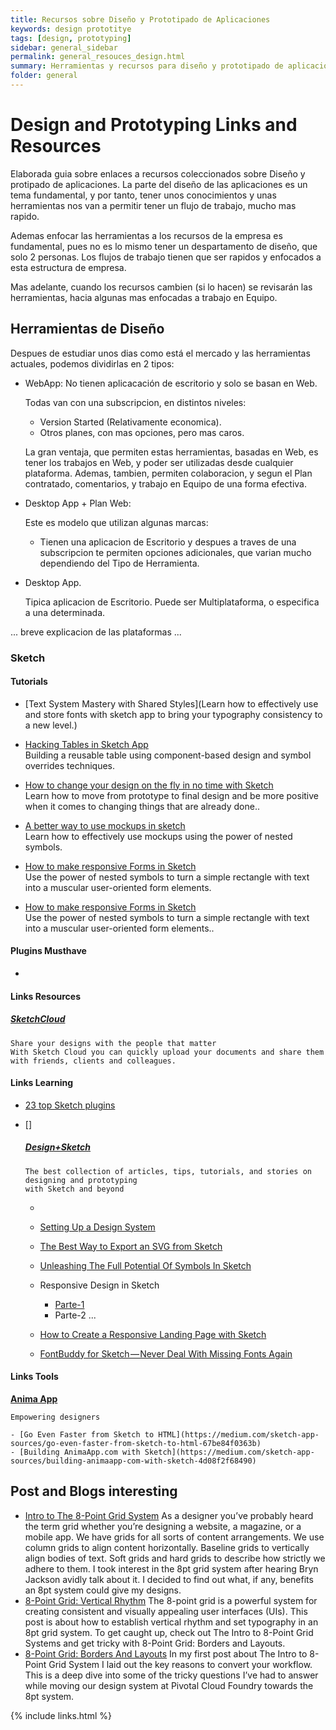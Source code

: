 ```yaml
---
title: Recursos sobre Diseño y Prototipado de Aplicaciones
keywords: design prototitye
tags: [design, prototyping]
sidebar: general_sidebar
permalink: general_resouces_design.html
summary: Herramientas y recursos para diseño y prototipado de aplicaciones
folder: general
---
```


# Design and Prototyping Links and Resources

Elaborada guia sobre enlaces a recursos coleccionados sobre Diseño y protipado de aplicaciones.
La parte del diseño de las aplicaciones es un tema fundamental, y por tanto, tener unos conocimientos y unas herramientas nos van a permitir tener un flujo de trabajo, mucho mas rapido.

Ademas enfocar las herramientas a los recursos de la empresa es fundamental, pues no es lo mismo tener un despartamento de diseño, que solo 2 personas.
Los flujos de trabajo tienen que ser rapidos y enfocados a esta estructura de empresa.

Mas adelante, cuando los recursos cambien (si lo hacen) se revisarán las herramientas, hacia algunas mas enfocadas a trabajo en Equipo.

## Herramientas de Diseño

Despues de estudiar unos dias como está el mercado y las herramientas actuales, podemos dividirlas en 2 tipos:

- WebApp: No tienen aplicacación de escritorio y solo se basan en Web.

  Todas van con una subscripcion, en distintos niveles:
  
  - Version Started (Relativamente economica).
  - Otros planes, con mas opciones, pero mas caros.
  
  La gran ventaja, que permiten estas herramientas, basadas en Web, es tener los trabajos en Web, y poder ser utilizadas desde cualquier plataforma.
  Ademas, tambien, permiten colaboracion, y segun el Plan contratado, comentarios, y trabajo en Equipo de una forma efectiva. 

- Desktop App + Plan Web:

  Este es modelo que utilizan algunas marcas:
  
  - Tienen una aplicacion de Escritorio y despues a traves de una subscripcion te permiten opciones adicionales, que varian mucho dependiendo del Tipo de Herramienta.
  
- Desktop App.

  Tipica aplicacion de Escritorio. Puede ser Multiplataforma, o especifica a una determinada.   

... breve explicacion de las plataformas ...



### Sketch

#### Tutorials

  - [Text System Mastery with Shared Styles](Learn how to effectively use and store fonts with sketch app to bring your typography consistency to a new level.)</br>
      
  - [Hacking Tables in Sketch App](https://medium.com/sketch-app-sources/hacking-tables-in-sketch-app-745e9b961992)<br> 
    Building a reusable table using component-based design and symbol overrides techniques.
    
  - [How to change your design on the fly in no time with Sketch](https://medium.com/sketch-app-sources/how-to-change-your-design-on-the-fly-in-no-time-with-sketch-1a5a3ab0cdec)<br> 
      Learn how to move from prototype to final design and be more positive when it comes to changing things that are already done..
  - [A better way to use mockups in sketch](https://medium.com/sketch-app-sources/a-better-way-to-use-mockups-in-sketch-995c01e09eda)<br> 
      Learn how to effectively use mockups using the power of nested symbols.
  - [How to make responsive Forms in Sketch](https://medium.com/robowolf/responsive-forms-frames-for-sketch-1-e5bc9e3ffa5f)<br> 
      Use the power of nested symbols to turn a simple rectangle with text into a muscular user-oriented form elements.
  - [How to make responsive Forms in Sketch](https://medium.com/robowolf/responsive-forms-frames-for-sketch-1-e5bc9e3ffa5f)<br> 
      Use the power of nested symbols to turn a simple rectangle with text into a muscular user-oriented form elements..      

#### Plugins Musthave

-  
#### Links Resources

  ##### [SketchCloud](https://sketch.cloud)
  
    Share your designs with the people that matter
    With Sketch Cloud you can quickly upload your documents and share them with friends, clients and colleagues.
  
  

#### Links Learning

- [23 top Sketch plugins](http://www.creativebloq.com/web-design/top-sketch-plugins-101517420)
- []

  ##### [Design+Sketch](https://medium.com/sketch-app-sources)
      The best collection of articles, tips, tutorials, and stories on designing and prototyping 
      with Sketch and beyond
      
  - 
  
  - [Setting Up a Design System](https://medium.com/sketch-app-sources/setting-up-a-design-system-8729510def93)
  - [The Best Way to Export an SVG from Sketch](https://medium.com/sketch-app-sources/the-best-way-to-export-an-svg-from-sketch-dd8c66bb6ef2)
  - [Unleashing The Full Potential Of Symbols In Sketch](https://medium.com/sketch-app-sources/sketch-symbols-b36f7355414a)
  
  - Responsive Design in Sketch
    * [Parte-1](https://medium.com/sketch-app-sources/exploration-of-responsive-design-in-sketch-part-1-1af4cf415a82)
    *  Parte-2 ...
    
  - [How to Create a Responsive Landing Page with Sketch](https://medium.com/sketch-app-sources/how-to-create-a-responsive-landing-page-with-sketch-af8c8785ae0b)
  - [FontBuddy for Sketch — Never Deal With Missing Fonts Again](https://medium.com/sketch-app-sources/fontbuddy-for-sketch-never-deal-with-missing-fonts-again-da627cfc93ee)
  
    
#### Links Tools

   **[Anima App](https://medium.com/sketch-app-sources)**
    
    Empowering designers
    
    - [Go Even Faster from Sketch to HTML](https://medium.com/sketch-app-sources/go-even-faster-from-sketch-to-html-67be84f0363b)
    - [Building AnimaApp.com with Sketch](https://medium.com/sketch-app-sources/building-animaapp-com-with-sketch-4d08f2f68490)


## Post and Blogs interesting

  - [Intro to The 8-Point Grid System](https://builttoadapt.io/intro-to-the-8-point-grid-system-d2573cde8632)
    As a designer you’ve probably heard the term grid whether you’re designing a website, a magazine, or a mobile app. We have grids for all sorts of content arrangements. We use column grids to align content horizontally. Baseline grids to vertically align bodies of text. Soft grids and hard grids to describe how strictly we adhere to them. I took interest in the 8pt grid system after hearing Bryn Jackson avidly talk about it. I decided to find out what, if any, benefits an 8pt system could give my designs.
  - [8-Point Grid: Vertical Rhythm](https://builttoadapt.io/8-point-grid-vertical-rhythm-90d05ad95032)
    The 8-point grid is a powerful system for creating consistent and visually appealing user interfaces (UIs). This post is about how to establish vertical rhythm and set typography in an 8pt grid system. To get caught up, check out The Intro to 8-Point Grid Systems and get tricky with 8-Point Grid: Borders and Layouts.
  - [8-Point Grid: Borders And Layouts](https://builttoadapt.io/8-point-grid-borders-and-layouts-e91eb97f5091)
    In my first post about The Intro to 8-Point Grid System I laid out the key reasons to convert your workflow. This is a deep dive into some of the tricky questions I’ve had to answer while moving our design system at Pivotal Cloud Foundry towards the 8pt system.
  


{% include links.html %}
